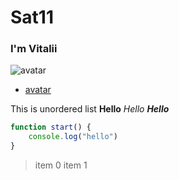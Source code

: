# Sat11
### I'm Vitalii

![avatar](https://avatars.githubusercontent.com/u/24218684?v=4)

* [avatar](https://avatars.githubusercontent.com/u/24218684?v=4)

This is unordered list
**Hello**
*Hello*
***Hello***

```javascript
function start() {
    console.log("hello")
}
```
> item 0
> item 1

